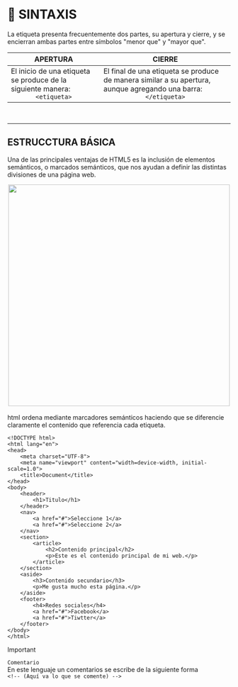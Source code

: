 # :mag_right: SINTAXIS 
La etiqueta presenta frecuentemente dos partes, su apertura y cierre, y se encierran ambas partes entre símbolos "menor que" y "mayor que".
<br>

| APERTURA  | CIERRE |
|---|---|
|El inicio de una etiqueta se produce de la siguiente manera:<div align="center"> `<etiqueta>`</div> |El final de una etiqueta se produce de manera similar a su apertura, aunque agregando una barra:<div align="center"> `</etiqueta>` </div> |


<br>

***

## ESTRUCCTURA BÁSICA
Una de las principales ventajas de HTML5 es la inclusión de elementos semánticos, o marcados semánticos, que nos ayudan a definir las distintas divisiones de una página web.
<br>
<div align="center">

<img src="https://github.com/judali05/HTML-5/assets/129390687/df9831e5-b716-4eb1-9752-fb70e2273552" style=" width: 500px;">
  
</div>
<br>
html ordena mediante marcadores semánticos haciendo que se diferencie claramente el contenido que referencia cada etiqueta.
<br>

~~~
<!DOCTYPE html>
<html lang="en">
<head>
    <meta charset="UTF-8">
    <meta name="viewport" content="width=device-width, initial-scale=1.0">
    <title>Document</title>
</head>
<body>
    <header>
        <h1>Titulo</h1>
    </header>
    <nav>
        <a href="#">Seleccione 1</a>
        <a href="#">Seleccione 2</a>
    </nav>
    <section>      
        <article>
            <h2>Contenido principal</h2>
            <p>Este es el contenido principal de mi web.</p>      
        </article>      
    </section>
    <aside>
        <h3>Contenido secundario</h3>
        <p>Me gusta mucho esta página.</p>
    </aside>
    <footer>
        <h4>Redes sociales</h4>
        <a href="#">Facebook</a>
        <a href="#">Tiwtter</a>
    </footer>
</body>
</html>
~~~

> [!IMPORTANT]
>`Comentario` <br>
>En este lenguaje un comentarios se escribe de la siguiente forma <br>
 `<!-- (Aquí va lo que se comente) -->`
<br>
<br>
